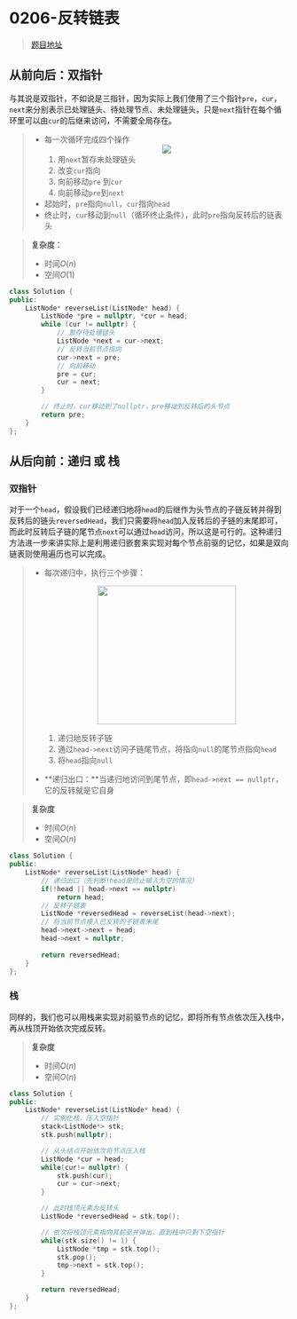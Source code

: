 # 0206-反转链表

>[题目地址](https://leetcode-cn.com/problems/reverse-linked-list/)

## 从前向后：双指针

与其说是双指针，不如说是三指针，因为实际上我们使用了三个指针`pre`，`cur`，`next`来分别表示已处理链头、待处理节点、未处理链头，只是`next`指针在每个循环里可以由`cur`的后继来访问，不需要全局存在。
> - 每一次循环完成四个操作<div align=center><img src=" https://cdn.jsdelivr.net/gh/Deruck/Img/Img/Untitled%20Diagram%20 (2).png" height200></div>
> 	1. 用`next`暂存未处理链头
> 	2. 改变`cur`指向
> 	3. 向前移动`pre` 到`cur`
> 	4. 向前移动`pre`到`next`
> - 起始时，`pre`指向`null`，`cur`指向`head`
> - 终止时，`cur`移动到`null`（循环终止条件），此时`pre`指向反转后的链表头


>**复杂度：**
>- 时间$O(n)$
>- 空间$O(1)$

```cpp
class Solution {
public:
    ListNode* reverseList(ListNode* head) {
        ListNode *pre = nullptr, *cur = head;
        while (cur != nullptr) {
            // 暂存待处理链头
            ListNode *next = cur->next;
            // 反转当前节点指向
            cur->next = pre;
            // 向前移动
            pre = cur;
            cur = next;
        }

        // 终止时，cur移动到了nullptr，pre移动到反转后的头节点
        return pre;
    }
};
```

## 从后向前：递归 或 栈

### 双指针
对于一个`head`，假设我们已经递归地将`head`的后继作为头节点的子链反转并得到反转后的链头`reversedHead`，我们只需要将`head`加入反转后的子链的末尾即可，而此时反转后子链的尾节点`next`可以通过`head`访问，所以这是可行的。这种递归方法进一步来讲实际上是利用递归嵌套来实现对每个节点前驱的记忆，如果是双向链表则使用遍历也可以完成。

> - 每次递归中，执行三个步骤：<div align=center><img src="https://cdn.jsdelivr.net/gh/Deruck/Img/Img/Untitled%20Diagram%20(3).png" height=250></div>
> 	1. 递归地反转子链
> 	2. 通过`head->next`访问子链尾节点，将指向`null`的尾节点指向`head`
> 	3. 将`head`指向`null`
> 
> - **递归出口：**当递归地访问到尾节点，即`head->next == nullptr`，它的反转就是它自身

>**复杂度**
>- 时间$O(n)$
>- 空间$O(n)$


```cpp
class Solution {
public:
    ListNode* reverseList(ListNode* head) {
        // 递归出口（先判断!head是防止输入为空的情况）
        if(!head || head->next == nullptr)
            return head;
        // 反转子链表
        ListNode *reversedHead = reverseList(head->next);
        // 将当前节点接入已反转的子链表末尾
        head->next->next = head;
        head->next = nullptr;
    
        return reversedHead;
    }
};
```

### 栈
同样的，我们也可以用栈来实现对前驱节点的记忆，即将所有节点依次压入栈中，再从栈顶开始依次完成反转。

>**复杂度**
>- 时间$O(n)$
>- 空间$O(n)$

```cpp
class Solution {
public:
    ListNode* reverseList(ListNode* head) {
        // 实例化栈，压入空指针
        stack<ListNode*> stk;
        stk.push(nullptr);

        // 从头结点开始依次将节点压入栈
        ListNode *cur = head;
        while(cur!= nullptr) {
            stk.push(cur);
            cur = cur->next;
        }

        // 此时栈顶元素为反转头
        ListNode *reversedHead = stk.top();

        // 依次将栈顶元素指向其前驱并弹出，直到栈中只剩下空指针
        while(stk.size() != 1) {
            ListNode *tmp = stk.top();
            stk.pop();
            tmp->next = stk.top();
        }

        return reversedHead;
    }
};
```